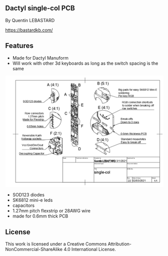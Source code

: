 ## Dactyl single-col PCB

By Quentin LEBASTARD

https://bastardkb.com/

## Features

- Made for Dactyl Manuform
- Will work with other 3d keyboards as long as the switch spacing is the same

![1](pics/1.PNG)

- SOD123 diodes
- SK6812 mini-e leds
- capacitors
- 1.27mm pitch flexstrip or 28AWG wire
- made for 0.6mm thick PCB

## License

This work is licensed under a Creative Commons Attribution-NonCommercial-ShareAlike 4.0 International License.